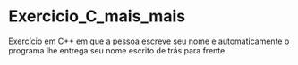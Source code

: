 # Exercicio_C_mais_mais
 Exercício em C++ em que a pessoa escreve seu nome e automaticamente o programa lhe entrega seu nome escrito de trás para frente

